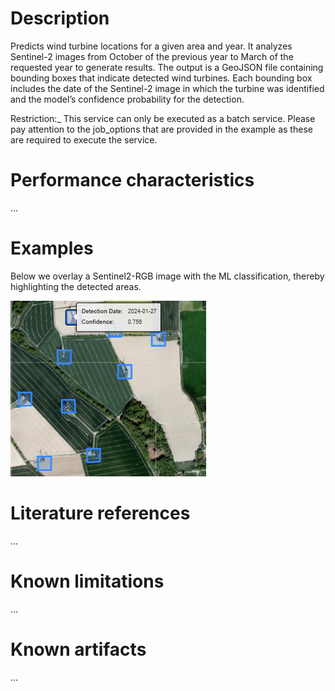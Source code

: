 # Description

Predicts wind turbine locations for a given area and year. It analyzes Sentinel-2 images from October of the previous year to March of the requested year to generate results. The output is a GeoJSON file containing bounding boxes that indicate detected wind turbines. Each bounding box includes the date of the Sentinel-2 image in which the turbine was identified and the model’s confidence probability for the detection.

Restriction:_ This service can only be executed as a batch service. Please pay attention to the job_options that are provided in the example as these are required to execute the service.



# Performance characteristics

...

# Examples

Below we overlay a Sentinel2-RGB image with the ML classification, thereby highlighting the detected areas.

![wind_turbine_output](wind_turbine_example.png)

# Literature references

...

# Known limitations

...

# Known artifacts

...